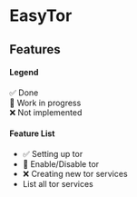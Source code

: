 # EasyTor



## Features
#### Legend
✅ Done \
🚧 Work in progress \
❌ Not implemented

#### Feature List
- ✅ Setting up tor 
- 🚧 Enable/Disable tor
- ❌ Creating new tor services
-  List all tor services